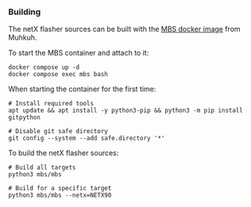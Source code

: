### Building

The netX flasher sources can be built with the [MBS docker image](https://github.com/muhkuh-sys/mbs-docker-images) from Muhkuh.

To start the MBS container and attach to it:
```
docker compose up -d
docker compose exec mbs bash
```

When starting the container for the first time:
```shell
# Install required tools 
apt update && apt install -y python3-pip && python3 -m pip install gitpython

# Disable git safe directory
git config --system --add safe.directory '*'
```

To build the netX flasher sources:
```shell
# Build all targets
python3 mbs/mbs

# Build for a specific target
python3 mbs/mbs --netx=NETX90
```